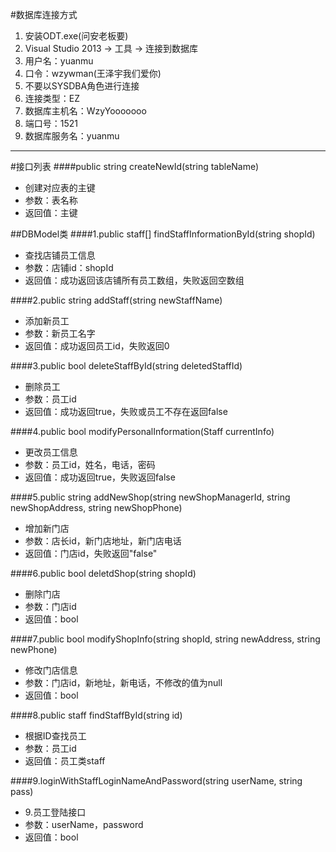 #数据库连接方式
1. 安装ODT.exe(问安老板要)
2. Visual Studio 2013 -> 工具 -> 连接到数据库
3. 用户名：yuanmu
4. 口令：wzywman(王泽宇我们爱你)
5. 不要以SYSDBA角色进行连接
5. 连接类型：EZ
6. 数据库主机名：WzyYooooooo
7. 端口号：1521
8. 数据库服务名：yuanmu

------
#接口列表
####public string createNewId(string tableName)
* 创建对应表的主键
* 参数：表名称
* 返回值：主键

##DBModel类
####1.public staff[] findStaffInformationById(string shopId)
* 查找店铺员工信息
* 参数：店铺id：shopId
* 返回值：成功返回该店铺所有员工数组，失败返回空数组
 
####2.public string addStaff(string newStaffName)
* 添加新员工
* 参数：新员工名字
* 返回值：成功返回员工id，失败返回0

####3.public bool deleteStaffById(string deletedStaffId)
* 删除员工
* 参数：员工id
* 返回值：成功返回true，失败或员工不存在返回false
  
####4.public bool modifyPersonalInformation(Staff currentInfo)
* 更改员工信息
* 参数：员工id，姓名，电话，密码
* 返回值：成功返回true，失败返回false


####5.public string addNewShop(string newShopManagerId, string newShopAddress, string newShopPhone)
* 增加新门店
* 参数：店长id，新门店地址，新门店电话
* 返回值：门店id，失败返回"false"

####6.public bool deletdShop(string shopId)
* 删除门店
* 参数：门店id
* 返回值：bool

####7.public bool modifyShopInfo(string shopId, string newAddress, string newPhone)
* 修改门店信息
* 参数：门店id，新地址，新电话，不修改的值为null
* 返回值：bool

####8.public staff findStaffById(string id)
* 根据ID查找员工* 参数：员工id* 返回值：员工类staff
####9.loginWithStaffLoginNameAndPassword(string userName, string pass)* 9.员工登陆接口* 参数：userName，password* 返回值：bool

